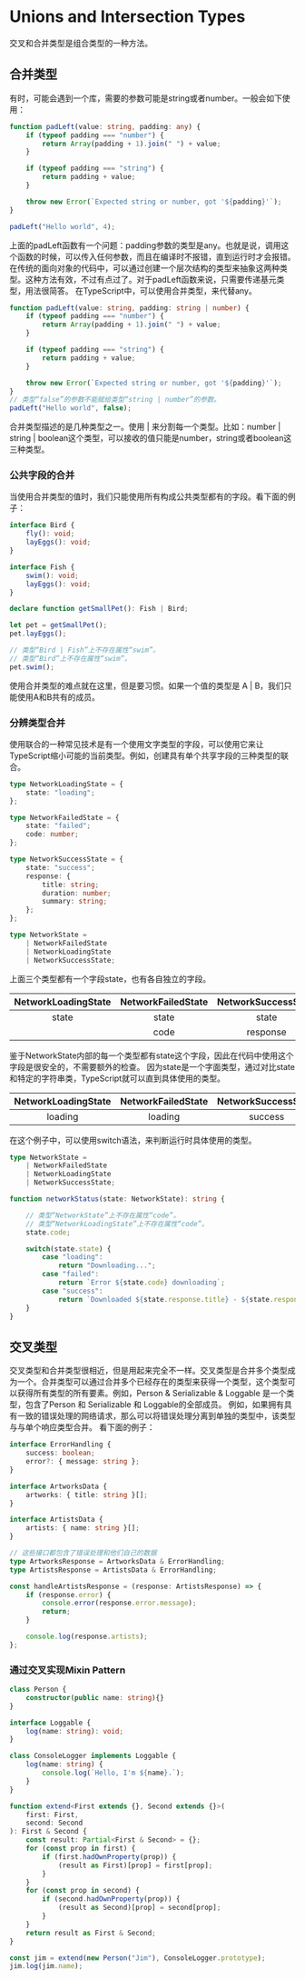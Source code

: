 # Unions and Intersection Types

交叉和合并类型是组合类型的一种方法。

## 合并类型
有时，可能会遇到一个库，需要的参数可能是string或者number。一般会如下使用：

```ts
function padLeft(value: string, padding: any) {
    if (typeof padding === "number") {
        return Array(padding + 1).join(" ") + value;
    }

    if (typeof padding === "string") {
        return padding + value;
    }

    throw new Error(`Expected string or number, got '${padding}'`);
}

padLeft("Hello world", 4);
```

上面的padLeft函数有一个问题：padding参数的类型是any。也就是说，调用这个函数的时候，可以传入任何参数，而且在编译时不报错，直到运行时才会报错。
在传统的面向对象的代码中，可以通过创建一个层次结构的类型来抽象这两种类型。这种方法有效，不过有点过了。对于padLeft函数来说，只需要传递基元类型，用法很简答。
在TypeScript中，可以使用合并类型，来代替any。

```ts
function padLeft(value: string, padding: string | number) {
    if (typeof padding === "number") {
        return Array(padding + 1).join(" ") + value;
    }

    if (typeof padding === "string") {
        return padding + value;
    }

    throw new Error(`Expected string or number, got '${padding}'`);
}
// 类型“false”的参数不能赋给类型“string | number”的参数。
padLeft("Hello world", false);
```

合并类型描述的是几种类型之一。使用 | 来分割每一个类型。比如：number | string | boolean这个类型，可以接收的值只能是number，string或者boolean这三种类型。

### 公共字段的合并
当使用合并类型的值时，我们只能使用所有构成公共类型都有的字段。看下面的例子：

```ts
interface Bird {
    fly(): void;
    layEggs(): void;
}

interface Fish {
    swim(): void;
    layEggs(): void;
}

declare function getSmallPet(): Fish | Bird;

let pet = getSmallPet();
pet.layEggs();

// 类型“Bird | Fish”上不存在属性“swim”。
// 类型“Bird”上不存在属性“swim”。
pet.swim();
```

使用合并类型的难点就在这里，但是要习惯。如果一个值的类型是 A | B，我们只能使用A和B共有的成员。

### 分辨类型合并

使用联合的一种常见技术是有一个使用文字类型的字段，可以使用它来让TypeScript缩小可能的当前类型。例如，创建具有单个共享字段的三种类型的联合。

```ts
type NetworkLoadingState = {
    state: "loading";
};

type NetworkFailedState = {
    state: "failed";
    code: number;
};

type NetworkSuccessState = {
    state: "success";
    response: {
        title: string;
        duration: number;
        summary: string;
    };
};

type NetworkState = 
    | NetworkFailedState
    | NetworkLoadingState
    | NetworkSuccessState;
```

上面三个类型都有一个字段state，也有各自独立的字段。

| NetworkLoadingState | NetworkFailedState | NetworkSuccessState |
| :-----------------: | :----------------: | :-----------------: |
|        state        |       state        |        state        |
|                     |        code        |      response       |

鉴于NetworkState内部的每一个类型都有state这个字段，因此在代码中使用这个字段是很安全的，不需要额外的检查。
因为state是一个字面类型，通过对比state和特定的字符串类，TypeScript就可以直到具体使用的类型。

| NetworkLoadingState | NetworkFailedState | NetworkSuccessState |
| :-----------------: | :----------------: | :-----------------: |
|       loading       |      loading       |       success       |

在这个例子中，可以使用switch语法，来判断运行时具体使用的类型。

```ts
type NetworkState = 
    | NetworkFailedState
    | NetworkLoadingState
    | NetworkSuccessState;

function networkStatus(state: NetworkState): string {

    // 类型“NetworkState”上不存在属性“code”。
    // 类型“NetworkLoadingState”上不存在属性“code”。
    state.code;

    switch(state.state) {
        case "loading":
            return "Downloading...";
        case "failed":
            return `Error ${state.code} downloading`;
        case "success":
            return `Downloaded ${state.response.title} - ${state.response.summary}`;
    }
}
```

## 交叉类型
交叉类型和合并类型很相近，但是用起来完全不一样。交叉类型是合并多个类型成为一个。合并类型可以通过合并多个已经存在的类型来获得一个类型，这个类型可以获得所有类型的所有要素。例如，Person & Serializable & Loggable 是一个类型，包含了Person 和 Serializable 和 Loggable的全部成员。
例如，如果拥有具有一致的错误处理的网络请求，那么可以将错误处理分离到单独的类型中，该类型与与单个响应类型合并。
看下面的例子：

```ts
interface ErrorHandling {
    success: boolean;
    error?: { message: string };
}

interface ArtworksData {
    artworks: { title: string }[];
}

interface ArtistsData {
    artists: { name: string }[];
}

// 这些接口都包含了错误处理和他们自己的数据
type ArtworksResponse = ArtworksData & ErrorHandling;
type ArtistsResponse = ArtistsData & ErrorHandling;

const handleArtistsResponse = (response: ArtistsResponse) => {
    if (response.error) {
        console.error(response.error.message);
        return;
    }

    console.log(response.artists);
};
```

### 通过交叉实现Mixin Pattern

```ts
class Person {
    constructor(public name: string){}
}

interface Loggable {
    log(name: string): void;
}

class ConsoleLogger implements Loggable {
    log(name: string) {
        console.log(`Hello, I'm ${name}.`);
    }
}

function extend<First extends {}, Second extends {}>(
    first: First,
    second: Second
): First & Second {
    const result: Partial<First & Second> = {};
    for (const prop in first) {
        if (first.hadOwnProperty(prop)) {
            (result as First)[prop] = first[prop];
        }
    }
    for (const prop in second) {
        if (second.hadOwnProperty(prop)) {
            (result as Second)[prop] = second[prop];
        }
    }
    return result as First & Second;
}

const jim = extend(new Person("Jim"), ConsoleLogger.prototype);
jim.log(jim.name);
```